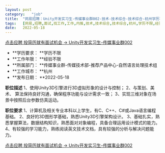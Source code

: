 ```yaml
---
layout:	post
category:	"job"
title:	"网易招聘：Unity开发实习生-传媒事业群002-技术-技术综合-技术综合-杭州学历不限经验不限"
tags:	[网易,招聘,面试,找工作,工作,内推,技术,技术综合,技术综合,杭州,学历不限,经验不限]
date:	2022-05-18
---
```


[点击应聘 投简历就有面试机会 -> Unity开发实习生-传媒事业群002](http://mobile.bole.netease.com/bole/boleDetail?id=40322&employeeId=346f03c3cda5f04c&key=all)



- **学历要求： **学历不限
- **工作年限： **经验不限
- **所属部门： **传媒事业群-传媒技术部-推荐产品中心-自然语言处理技术组
- **工作城市： **杭州
- **发布日期： **2022-05-18



**职位描述**
1、使用Unity3D引擎进行3D虚拟形象的设计与控制；
2、与策划、美术、 算法保持良好沟通，确保程序功能与设计需求一致；
3、实现三维对象在场景中按照后台参数仿真运动。



**职位要求**
1、计算机及相关专业本科以上学生，有C、C++、C#或Java语言编程基础。
2、良好的3D图形学基础，熟悉Unity3D引擎架构设计。
3、基础扎实，熟悉掌握算法，数据结构知识，熟悉面对对象编程，具备合理运用设计模式的能力。
4、有较强的学习能力，熟练阅读英文技术文档，具有较强的分析与解决问题能力。



[点击应聘 投简历就有面试机会 -> Unity开发实习生-传媒事业群002](http://mobile.bole.netease.com/bole/boleDetail?id=40322&employeeId=346f03c3cda5f04c&key=all)